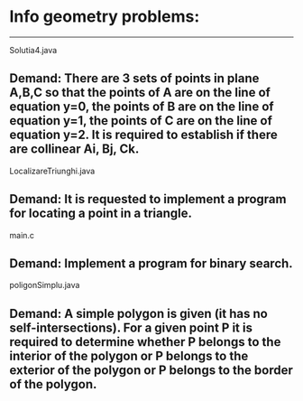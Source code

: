 # Info geometry problems:
----------------------------------------------------------------------------------------------------------------
Solutia4.java

Demand: There are 3 sets of points in plane A,B,C so that the points of A are on the line of equation y=0, the points of B are on the line of equation y=1, the points of C are on the line of equation y=2. It is required to establish if there are collinear Ai, Bj, Ck.
----------------------------------------------------------------------------------------------------------------
LocalizareTriunghi.java

Demand: It is requested to implement a program for locating a point in a triangle.
----------------------------------------------------------------------------------------------------------------
main.c

Demand: Implement a program for binary search.
----------------------------------------------------------------------------------------------------------------
poligonSimplu.java

Demand: A simple polygon is given (it has no self-intersections). For a given point P it is required to determine whether P belongs to the interior of the polygon or P belongs to the exterior of the polygon or P belongs to the border of the polygon. 
----------------------------------------------------------------------------------------------------------------
